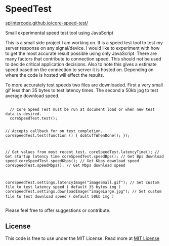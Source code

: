 <h1>SpeedTest</h1>

<a href="http://splintercode.github.io/core-speed-test/" target="_none">splintercode.github.io/core-speed-test/</a>

<p>Small experimental speed test tool using JavaScript<p>

<p> This is a small side project I am working on. It is a speed test tool to test my server response on any signal/device.
I would like to experiment with how to get the most accurate result possible using only JavaScript.
There are many factors that contribute to connection speed. This should not be used to decide critical 
application decisions. Also to note this gives a estimate speed based on the connection to server it is hosted on. Depending on 
where the code is hosted will effect the results.</p>

<p>To more accurately test speeds two files are downloaded. 
   First a very small gif less than 35 bytes to test latency times. 
   The second a 50kb jpg to test average download speed. </p>
<pre>
<code>
  // Core Speed Test must be run at document load or when new test data is desired.
  coreSpeedTest.test();

  // Accepts callback for on test completion.
  coreSpeedTest.test(function () {
    doStuffWhenDone();
  });

  // Get values from most recent test.
  coreSpeedTest.latencyTime();                             // Get startup latency time
  coreSpeedTest.speedBps();                                // Get Bps download speed
  coreSpeedTest.speedKbps();                               // Get Kbps download speed
  coreSpeedTest.speedMbps();                               // Get Mbps download speed

  coreSpeedTest.settings.latencyImage("imageSmall.gif");   // Set custom file to test latency speed  ( default 35 bytes img )
  coreSpeedTest.settings.downloadImage("imageLarge.jpg");  // Set custom file to test download speed ( default 50kb img )
</code>
</pre>
  
  <p>Please feel free to offer suggestions or contribute. </p>

<h2>License</h2>
<p>
This code is free to use under the MIT License.
Read more at <a href="http://opensource.org/licenses/MIT" target="_blank">MIT License</a>
</p>
